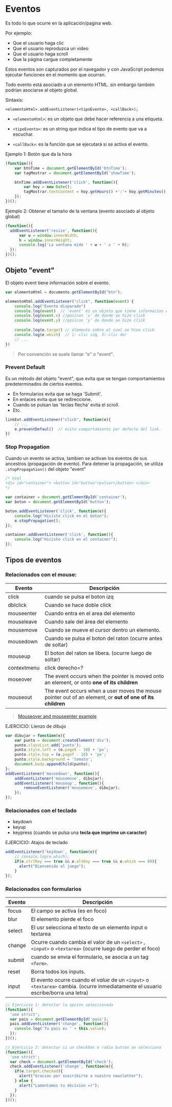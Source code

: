 # Eventos
Es todo lo que ocurre en la aplicación/pagina web.

Por ejemplo:

- Que el usuario haga clic
- Que el usuario reproduzca un video
- Que el usuario haga scroll
- Que la página cargue completamente

Estos eventos son capturados por el navegador y con JavaScript podemos ejecutar funciones en el momento que ocurran.

Todo evento está asociado a un elemento HTML. sin embargo también podrían asociarse al objeto global.

Sintaxis: 

```
<elementoHtml>.addEventListener(<tipoEvento>, <callBack>);
```

+ `<elementoHtml>`: es un objeto que debe hacer referencia a una etiqueta.

+ `<tipoEvento>`: es un string que indica el tipo de evento que va a escuchar.

+ `<callBack>`: es la función que se ejecutará si se activa el evento.

Ejemplo 1: Botón que da la hora

```javascript
(function(){
	var btnTime = document.getElementById('btnTime');
    var tagMostrar = document.getElementById('showTime');

    btnTime.addEventListener('click', function(){
    	var hoy = new Date();
        tagMostrar.textContent = hoy.getHours() +':'+ hoy.getMinutes() +':'+ hoy.getSeconds();
    });
})();
```

Ejemplo 2: Obtener el tamaño de la ventana (evento asociado al objeto global)
```javascript
(function(){
  addEventListener('resize', function(){
      var w = window.innerWidth,
      h = window.innerHeight;
      console.log('La ventana mide ' + w + ' x ' + h);
  });
})();
```

## Objeto "event" 

El objeto event tiene información sobre el evento.

```javascript
var elementoHtml = documento.getElementById("btn");

elementoHtml.addEventListener("click", function(event) {
    console.log("Evento disparado")
    console.log(event)  // 'event' es un objeto que tiene informacion extra sobre el evento
    console.log(event.x) //posicon 'x' de donde se hizo click
    console.log(event.y) //posicon 'y' de donde se hizo click
    
    console.log(e.target) // elemento sobre el cual se hizo click
    console.log(e.which)  // 1: clic izq, 3: clic der
    // ...
})
```
> Por convención se suele llamar "e" o "event".

### Prevent Default
Es un método del objeto "event", que evita que se tengan comportamientos predeterminados de ciertos eventos.
- En formularios evita que se haga 'Submit'.
- En enlaces evita que se redireccione. 
- Cuando se pulsan las 'teclas flecha' evita el scroll.
- Etc.

```javascript
linkExt.addEventListener("click", function(e){
    // ...
    e.preventDefaul()  // evita comportamiento por defecto del link.
})
```

### Stop Propagation
Cuando un evento se activa, tambien se activan los eventos de sus ancestros (propagación de evento). Para detener la propagación, se utiliza `.stopPropagation()` del objeto "event" 

```javascript
/* html
<div id="container"> <button id="button">pulsar</button> </div>
*/

var container = document.getElementById('container');
var boton = document.getElementById('button');

boton.addEventListener('click', function(e){
    console.log("Hiciste click en el boton");
    e.stopPropagation();
});

container.addEventListener('click', function(){
    console.log("Hiciste click en el container");
});
```
## Tipos de eventos

### Relacionados con el mouse:

| Evento      | Descripción                                                  |
| ----------- | ------------------------------------------------------------ |
| click       | cuando se pulsa el boton izq                                 |
| dblclick    | Cuando se hace doble click                                   |
| mouseenter  | Cuando entra en el area del elemento                         |
| mouseleave  | Cuando sale del área del elemento                            |
| mousemove   | Cuando se mueve el cursor dentro un elemento.                |
| mousedown   | Cuando se pulsa el boton del raton (ocurre antes de soltar)  |
| mouseup     | El boton del raton se libera. (ocurre luego de soltar)       |
| contextmenu | click derecho=?                                              |
| moseover    | The event occurs when the pointer is moved onto an element, or onto **one of its children** |
| mouseout    | The event occurs when a user moves the mouse pointer out of an element, or **out of one of its children** |

> [Mouseover and mouseenter example](https://www.w3schools.com/jquery/tryit.asp?filename=tryjquery_event_mouseenter_mouseover#:~:text=mouseenter%20and%20mouseover.-,The%20mouseover%20event%20triggers%20when%20the%20mouse%20pointer%20enters%20the,moved%20over%20the%20div%20element.)

EJERCICIO: Lienzo de dibujo
```javascript
var dibujar = function(e){
    var punto = document.createElement('div');
    punto.classList.add('punto');
    punto.style.left = (e.pageX - 10) + 'px';
    punto.style.top = (e.pageY - 10) + 'px';
    punto.style.background = 'tomato';
    document.body.appendChild(punto);
};
addEventListener('mousedown', function(){
    addEventListener('mousemove', dibujar);
    addEventListener('mouseup', function(){
        removeEventListener('mousemove', dibujar);
    });
});
```

### Relacionados con el teclado

+ keydown
+ keyup
+ keypress  (cuando se pulsa una **tecla que imprime un caracter)**

EJERCICIO: Atajos de teclado
```javascript
addEventListener('keydown', function(e){
    // console.log(e.which);
    if(e.ctrlKey === true && e.altKey === true && e.which === 89){
      alert("Bienvenido al juego");
    }
});
```

### Relacionados con formularios

| Evento | Descripción |
| ---------------  | --------------- |
| focus | El campo se activa (es en foco)|
| blur     |  El elemento pierde el foco|
| select   | El usr selecciona el texto de un elemento input o textarea|
| change |  Ocurre cuando cambia el valor de un `<select>` , `<input>` o `<textarea>` (ocurre luego de perder el foco)  |
| submit | cuando se envia el formulario, se asocia a un tag `<form>`. |
| reset   |  Borra todos los inputs. |
| input | El evento ocurre cuando el *value* de un `<input>` o `<textarea>` cambia. (ocurre inmediatamente el usuario escribe/borra una letra) |

```javascript
// Ejercicio 1: detectar la opcion seleccionada
(function(){
  'use strict';
  var pais = document.getElementById('pais');
  pais.addEventListener('change', function(){
    console.log('Tu país es ' + this.value);
  });
})();

// Ejercicio 2: detectar si un checkbox o radio button se selecciona
(function(){
  'use strict';
  var check = document.getElementById('check');
  check.addEventListener('change', function(e){
    if(e.target.checked){
      alert("Gracias por suscribirte a nuestro newsletter");
    } else {
      alert("Lamentamos tu decision =(");
    }
  });
})();
```